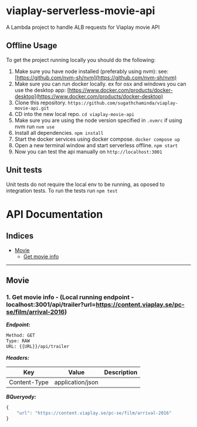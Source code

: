 # viaplay-serverless-movie-api

A Lambda project to handle ALB requests for Viaplay movie API

## Offline Usage

To get the project running locally you should do the following:

1. Make sure you have node installed (preferably using nvm): see: [https://github.com/nvm-sh/nvm](https://github.com/nvm-sh/nvm)
2. Make sure you can run docker locally. ex for osx and windows you can use the desktop app: [https://www.docker.com/products/docker-desktop](https://www.docker.com/products/docker-desktop)
3. Clone this repository. `https://github.com/sugathchaminda/viaplay-movie-api.git`
4. CD into the new local repo. `cd viaplay-movie-api`
5. Make sure you are using the node version specified in `.nvmrc` if using nvm run `nvm use`
6. Install all dependencies. `npm install`
7. Start the docker services using docker compose. `docker compose up`
8. Open a new terminal window and start serverless offline. `npm start`
9. Now you can test the api manually on `http://localhost:3001`

## Unit tests

Unit tests do not require the local env to be running, as oposed to integration tests. To run the tests run `npm test`

# API Documentation

## Indices
* [Movie](#post)
  * [Get movie info](#1-get-movie-info)

--------

## Movie
### 1. Get movie info - (Local running endpoint - localhost:3001/api/trailer?url=https://content.viaplay.se/pc-se/film/arrival-2016)


***Endpoint:***

```bash
Method: GET
Type: RAW
URL: {{URL}}/api/trailer
```


***Headers:***

| Key | Value | Description |
| --- | ------|-------------|
| Content-Type | application/json |  |


***BQueryody:***

```js        
{
	"url": "https://content.viaplay.se/pc-se/film/arrival-2016"
}

```
